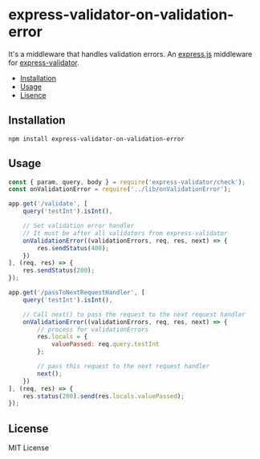 # express-validator-on-validation-error

It's a middleware that handles validation errors.
An [express.js]( https://github.com/visionmedia/express ) middleware for
[express-validator]( https://github.com/ctavan/express-validator ).

- [Installation](#installation)
- [Usage](#usage)
- [Lisence](#lisence)

## Installation
```
npm install express-validator-on-validation-error
```

## Usage
```javascript
const { param, query, body } = require('express-validator/check');
const onValidationError = require('../lib/onValidationError');

app.get('/validate', [
    query('testInt').isInt(),

    // Set validation error handler
    // It must be after all validators from express-validator
    onValidationError((validationErrors, req, res, next) => {
        res.sendStatus(400);
    })
], (req, res) => {
    res.sendStatus(200);
});

app.get('/passToNextRequestHandler', [
    query('testInt').isInt(),

    // Call next() to pass the request to the next request handler
    onValidationError((validationErrors, req, res, next) => {
        // process for validationErrors
        res.locals = {
            valuePassed: req.query.testInt
        };

        // pass this request to the next request handler
        next();
    })
], (req, res) => {
    res.status(200).send(res.locals.valuePassed);
});
```

## License
MIT License